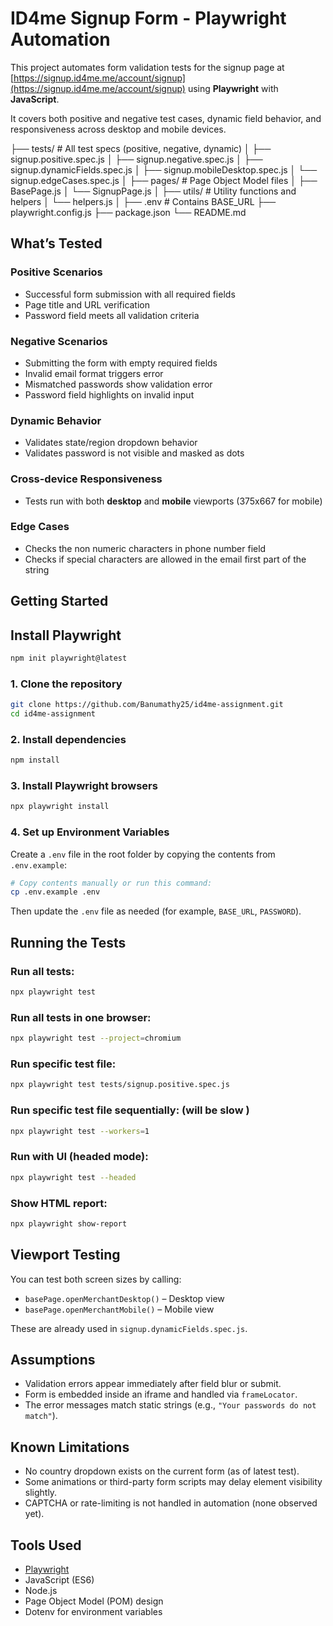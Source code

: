 
# ID4me Signup Form - Playwright Automation

This project automates form validation tests for the signup page at [https://signup.id4me.me/account/signup](https://signup.id4me.me/account/signup) using **Playwright** with **JavaScript**.

It covers both positive and negative test cases, dynamic field behavior, and responsiveness across desktop and mobile devices.

├── tests/ # All test specs (positive, negative, dynamic)
│ ├── signup.positive.spec.js
│ ├── signup.negative.spec.js
│ ├── signup.dynamicFields.spec.js
│ ├── signup.mobileDesktop.spec.js
│ └── signup.edgeCases.spec.js
│
├── pages/ # Page Object Model files
│ ├── BasePage.js
│ └── SignupPage.js
│
├── utils/ # Utility functions and helpers
│ └── helpers.js
│
├── .env # Contains BASE_URL
├── playwright.config.js
├── package.json
└── README.md 

## What’s Tested

### Positive Scenarios
- Successful form submission with all required fields
- Page title and URL verification
- Password field meets all validation criteria

### Negative Scenarios
- Submitting the form with empty required fields
- Invalid email format triggers error
- Mismatched passwords show validation error
- Password field highlights on invalid input

### Dynamic Behavior
- Validates state/region dropdown behavior
- Validates password is not visible and masked as dots

### Cross-device Responsiveness
- Tests run with both **desktop** and **mobile** viewports (375x667 for mobile)

### Edge Cases
- Checks the non numeric characters in phone number field
- Checks if special characters are allowed in the email first part of the string

## Getting Started

## Install Playwright
```bash
npm init playwright@latest
```
### 1. Clone the repository

```bash
git clone https://github.com/Banumathy25/id4me-assignment.git
cd id4me-assignment
```

### 2. Install dependencies

```bash
npm install
```

### 3. Install Playwright browsers

```bash
npx playwright install
```

### 4. Set up Environment Variables

Create a `.env` file in the root folder by copying the contents from `.env.example`:

```bash
# Copy contents manually or run this command:
cp .env.example .env
```

Then update the `.env` file as needed (for example, `BASE_URL`, `PASSWORD`).

## Running the Tests

### Run all tests:

```bash
npx playwright test

```
### Run all tests in one browser:

```bash
npx playwright test --project=chromium
```

### Run specific test file:

```bash
npx playwright test tests/signup.positive.spec.js
```


### Run specific test file sequentially: (will be slow )

```bash
npx playwright test --workers=1
```

### Run with UI (headed mode):

```bash
npx playwright test --headed
```

### Show HTML report:

```bash
npx playwright show-report
```

## Viewport Testing

You can test both screen sizes by calling:

- `basePage.openMerchantDesktop()` – Desktop view
- `basePage.openMerchantMobile()` – Mobile view

These are already used in `signup.dynamicFields.spec.js`.

## Assumptions

- Validation errors appear immediately after field blur or submit.
- Form is embedded inside an iframe and handled via `frameLocator`.
- The error messages match static strings (e.g., `"Your passwords do not match"`).

## Known Limitations

- No country dropdown exists on the current form (as of latest test).
- Some animations or third-party form scripts may delay element visibility slightly.
- CAPTCHA or rate-limiting is not handled in automation (none observed yet).

## Tools Used

- [Playwright](https://playwright.dev/)
- JavaScript (ES6)
- Node.js
- Page Object Model (POM) design
- Dotenv for environment variables
